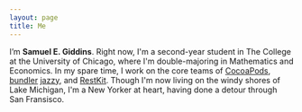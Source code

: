 ```yaml
---
layout: page
title: Me
---
```


I’m __Samuel E. Giddins__.
Right now, I'm a second-year student in The College at the University of Chicago, where I'm double-majoring in Mathematics and Economics.
In my spare time, I work on the core teams of [CocoaPods](https:/cocoapods.org), [bundler](http://bundler.io) [jazzy](https://github.com/Realm/jazzy), and [RestKit](https://github.com/RestKit/RestKit).
Though I'm now living on the windy shores of Lake Michigan, I'm a New Yorker at heart, having done a detour through San Fransisco.
